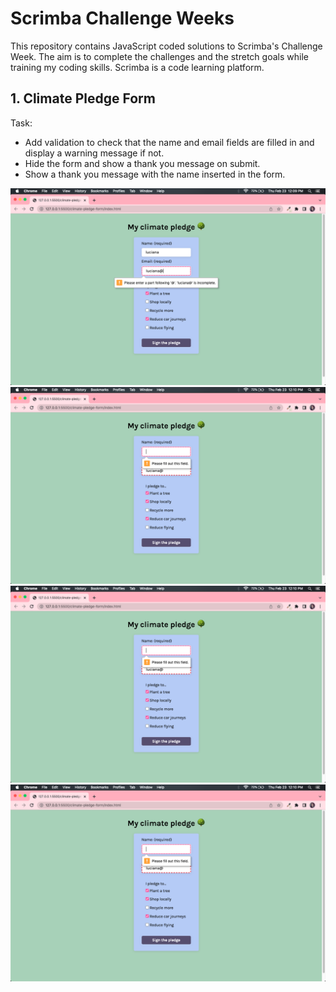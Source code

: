 # Scrimba Challenge Weeks

This repository contains JavaScript coded solutions to Scrimba's Challenge Week. The aim is to complete the challenges and the stretch goals while training my coding skills. Scrimba is a code learning platform.

## 1. Climate Pledge Form
Task: 
- Add validation to check that the name and email fields are filled in and display a warning message if not.
- Hide the form and show a thank you message on submit. 
- Show a thank you message with the name inserted in the form.

![Shows a form with the email field highlighted due to an invalid email format being entered](https://github.com/ludeoliveira/js-challenges/blob/main/imgs/1.png?raw=true)
![Shows a form with the name field highlighted due to the name not being entered](https://github.com/ludeoliveira/js-challenges/blob/main/imgs/2.png?raw=true)
![Shows a form with the name and email entered correctly](https://github.com/ludeoliveira/js-challenges/blob/main/imgs/2.png?raw=true)
![Shows thank you message when the name and email were entered correctly](https://github.com/ludeoliveira/js-challenges/blob/main/imgs/2.png?raw=true)
